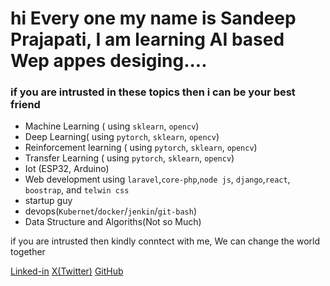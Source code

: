 # hi Every one my name is Sandeep Prajapati, I am learning AI based Wep appes desiging....

### if you are intrusted in these topics then i can be your best friend
* Machine Learning ( using `sklearn`, `opencv`)
* Deep Learning( using `pytorch`, `sklearn`, `opencv`)
* Reinforcement learning ( using `pytorch`, `sklearn`, `opencv`)
* Transfer Learning ( using `pytorch`, `sklearn`, `opencv`)
* Iot (ESP32, Arduino)
* Web development using `laravel`,`core-php`,`node js`, `django`,`react`, `boostrap`, and `telwin css`
* startup guy
* devops(`Kubernet`/`docker`/`jenkin`/`git-bash`)
* Data Structure and Algoriths(Not so Much)


if you are intrusted then kindly conntect with me, We can change the world together

[Linked-in](https://www.linkedin.com/in/sandeep-prajapati-391604218/)
[X(Twitter)](https://twitter.com/mr_mark_of_ind)
[GitHub](https://github.com/sandeeep-prajapati)